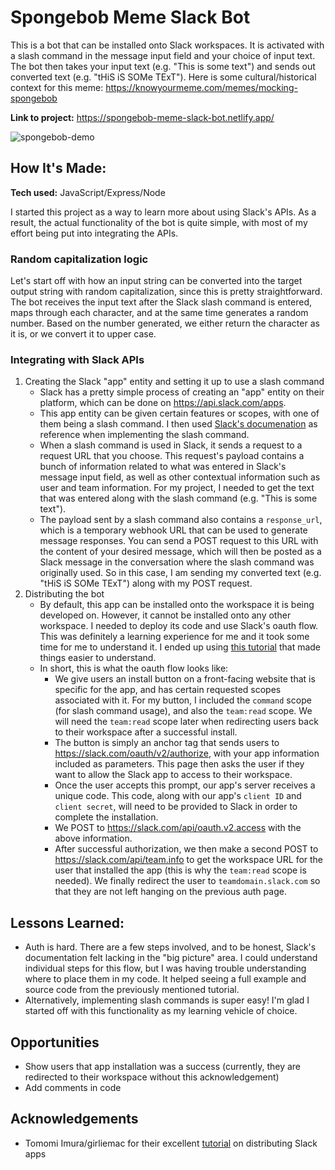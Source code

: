 # Spongebob Meme Slack Bot
This is a bot that can be installed onto Slack workspaces. It is activated with a slash command in the message input field and your choice of input text. The bot then takes your input text (e.g. "This is some text") and sends out converted text (e.g. "tHiS iS SOMe TExT"). Here is some cultural/historical context for this meme: https://knowyourmeme.com/memes/mocking-spongebob

**Link to project:** https://spongebob-meme-slack-bot.netlify.app/

![spongebob-demo](https://user-images.githubusercontent.com/9390013/187084820-764f0f08-c855-422f-b6f9-2bd50ba0a84a.gif)

## How It's Made:

**Tech used:** JavaScript/Express/Node

I started this project as a way to learn more about using Slack's APIs. As a result, the actual functionality of the bot is quite simple, with most of my effort being put into integrating the APIs. 

### Random capitalization logic

Let's start off with how an input string can be converted into the target output string with random capitalization, since this is pretty straightforward. The bot receives the input text after the Slack slash command is entered, maps through each character, and at the same time generates a random number. Based on the number generated, we either return the character as it is, or we convert it to upper case. 

### Integrating with Slack APIs

1. Creating the Slack "app" entity and setting it up to use a slash command
    * Slack has a pretty simple process of creating an "app" entity on their platform, which can be done on https://api.slack.com/apps.
    * This app entity can be given certain features or scopes, with one of them being a slash command. I then used [Slack's documenation](https://api.slack.com/interactivity/slash-commands) as reference when implementing the slash command.
    * When a slash command is used in Slack, it sends a request to a request URL that you choose. This request's payload contains a bunch of information related to what was entered in Slack's message input field, as well as other contextual information such as user and team information. For my project, I needed to get the text that was entered along with the slash command (e.g. "This is some text").
    * The payload sent by a slash command also contains a `response_url`, which is a temporary webhook URL that can be used to generate message responses. You can send a POST request to this URL with the content of your desired message, which will then be posted as a Slack message in the conversation where the slash command was originally used. So in this case, I am sending my converted text (e.g. "tHiS iS SOMe TExT") along with my POST request.
2. Distributing the bot
    * By default, this app can be installed onto the workspace it is being developed on. However, it cannot be installed onto any other workspace. I needed to deploy its code and use Slack's oauth flow. This was definitely a learning experience for me and it took some time for me to understand it. I ended up using [this tutorial](https://tutorials.botsfloor.com/creating-a-slack-command-bot-from-scratch-with-node-js-distribute-it-25cf81f51040) that made things easier to understand. 
    * In short, this is what the oauth flow looks like:
      * We give users an install button on a front-facing website that is specific for the app, and has certain requested scopes associated with it. For my button, I included the `command` scope (for slash command usage), and also the `team:read` scope. We will need the `team:read` scope later when redirecting users back to their workspace after a successful install.
      * The button is simply an anchor tag that sends users to https://slack.com/oauth/v2/authorize, with your app information included as parameters. This page then asks the user if they want to allow the Slack app to access to their workspace.
      * Once the user accepts this prompt, our app's server receives a unique code. This code, along with our app's `client ID` and `client secret`, will need to be provided to Slack in order to complete the installation. 
      * We POST to https://slack.com/api/oauth.v2.access with the above information.
      * After successful authorization, we then make a second POST to https://slack.com/api/team.info to get the workspace URL for the user that installed the app (this is why the `team:read` scope is needed). We finally redirect the user to `teamdomain.slack.com` so that they are not left hanging on the previous auth page.

## Lessons Learned:

* Auth is hard. There are a few steps involved, and to be honest, Slack's documentation felt lacking in the "big picture" area. I could understand individual steps for this flow, but I was having trouble understanding where to place them in my code. It helped seeing a full example and source code from the previously mentioned tutorial. 
* Alternatively, implementing slash commands is super easy! I'm glad I started off with this functionality as my learning vehicle of choice. 

## Opportunities

* Show users that app installation was a success (currently, they are redirected to their workspace without this acknowledgement)
* Add comments in code

## Acknowledgements

* Tomomi Imura/girliemac for their excellent [tutorial](https://tutorials.botsfloor.com/creating-a-slack-command-bot-from-scratch-with-node-js-distribute-it-25cf81f51040) on distributing Slack apps



